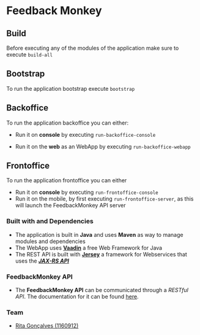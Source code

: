 # Feedback Monkey


## Build

Before executing any of the modules of the application make sure to execute ``build-all``

## Bootstrap

To run the application bootstrap execute ``bootstrap``

## Backoffice

To run the application backoffice you can either:

- Run it on **console** by executing ``run-backoffice-console``

- Run it on the **web** as an WebApp by executing ``run-backoffice-webapp``

## Frontoffice

To run the application frontoffice you can either

- Run it on **console** by executing ``run-frontoffice-console``
- Run it on the mobile, by first executing ``run-frontoffice-server``, as this
will launch the FeedbackMonkey API server


### Built with and Dependencies

- The application is built in **Java** and uses **Maven** as way to manage modules and dependencies
- The WebApp uses [**Vaadin**](https://vaadin.com/) a free Web Framework for Java
- The REST API is built with [**Jersey**](https://jersey.github.io/) a framework for Webservices that uses the [***JAX-RS API***](https://github.com/jax-rs)

### FeedbackMonkey API

- The **FeedbackMonkey API** can be communicated through a *RESTful API*. The documentation for it
can be found [here](https://bitbucket.org/lei-isep/cdioil-2017-g003/wiki/EngenhariaRequisitos/RestAPI.md).

### Team

- [Rita Gonçalves (1160912)](https://bitbucket.org/ritagsoraia/)